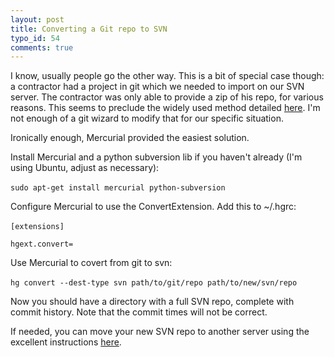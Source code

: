 ```yaml
--- 
layout: post
title: Converting a Git repo to SVN
typo_id: 54
comments: true
---
```

<p>I know, usually people go the other way.  This is a bit of special case though:  a contractor had a project in git which we needed to import on our SVN server.  The contractor was only able to provide a zip of his repo, for various reasons.  This seems to preclude the widely used method detailed <a href="http://code.google.com/p/support/wiki/ImportingFromGit">here</a>.  I'm not enough of a git wizard to modify that for our specific situation.</p>

<p>Ironically enough, Mercurial provided the easiest solution.</p>

<p>Install Mercurial and a python subversion lib if you haven't already (I'm using Ubuntu, adjust as necessary):<br/><br/>
<code>sudo apt-get install mercurial python-subversion</code></p>

<p>Configure Mercurial to use the ConvertExtension.  Add this to ~/.hgrc:<br/><br/>
<code>[extensions]<br/>
hgext.convert=
</code></p>

<p>Use Mercurial to covert from git to svn:<br/><br/>
<code>hg convert --dest-type svn path/to/git/repo path/to/new/svn/repo</code></p>

<p>Now you should have a directory with a full SVN repo, complete with commit history.  Note that the commit times will not be correct.</p>

<p>If needed, you can move your new SVN repo to another server using the excellent instructions <a href="http://www.petefreitag.com/item/665.cfm">here</a>.</p>
